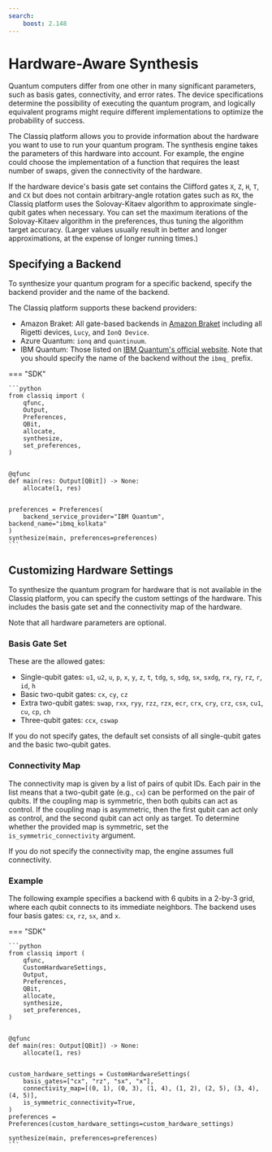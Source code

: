 ```yaml
---
search:
    boost: 2.148
---
```


# Hardware-Aware Synthesis

Quantum computers differ from one other in many significant parameters, such as basis
gates, connectivity, and error rates. The device specifications determine the
possibility of executing the quantum program, and logically equivalent programs might
require different implementations to optimize the probability of success.

The Classiq platform allows you to provide information about the hardware you want to use
to run your quantum program. The synthesis engine takes the parameters of this hardware into
account. For example, the engine could choose the implementation of a function that
requires the least number of swaps, given the connectivity of the hardware.

If the hardware device's basis gate set contains the Clifford gates `X`, `Z`,
`H`, `T`, and `CX` but does not contain arbitrary-angle rotation gates such as `RX`,
the Classiq platform uses the Solovay-Kitaev algorithm to approximate
single-qubit gates when necessary. You can set the maximum iterations of the
Solovay-Kitaev algorithm in the preferences, thus tuning the algorithm target
accuracy. (Larger values usually result in better and longer approximations,
at the expense of longer running times.)

## Specifying a Backend

To synthesize your quantum program for a specific backend, specify the backend provider and the name of the backend.

The Classiq platform supports these backend providers:

-   Amazon Braket: All gate-based backends in [Amazon Braket](https://docs.aws.amazon.com/braket/latest/developerguide/braket-devices.html) including all Rigetti devices, `Lucy`, and `IonQ Device`.
-   Azure Quantum: `ionq` and `quantinuum`.
-   IBM Quantum: Those listed on [IBM Quantum's official website](https://quantum-computing.ibm.com/services/resources?tab=systems). Note that you should specify the name of the backend without the `ibmq_` prefix.

=== "SDK"

    ```python
    from classiq import (
        qfunc,
        Output,
        Preferences,
        QBit,
        allocate,
        synthesize,
        set_preferences,
    )


    @qfunc
    def main(res: Output[QBit]) -> None:
        allocate(1, res)


    preferences = Preferences(
        backend_service_provider="IBM Quantum", backend_name="ibmq_kolkata"
    )
    synthesize(main, preferences=preferences)
    ```

## Customizing Hardware Settings

To synthesize the quantum program for hardware that is not available in
the Classiq platform, you can specify the custom settings of the hardware.
This includes the basis gate set and the connectivity map of the hardware.

Note that all hardware parameters are optional.

### Basis Gate Set

These are the allowed gates:

-   Single-qubit gates: `u1`, `u2`, `u`, `p`, `x`, `y`, `z`, `t`, `tdg`, `s`, `sdg`, `sx`, `sxdg`, `rx`, `ry`, `rz`, `r`, `id`, `h`
-   Basic two-qubit gates: `cx`, `cy`, `cz`
-   Extra two-qubit gates: `swap`, `rxx`, `ryy`, `rzz`, `rzx`, `ecr`, `crx`,
    `cry`, `crz`, `csx`, `cu1`, `cu`, `cp`, `ch`
-   Three-qubit gates: `ccx`, `cswap`

If you do not specify gates, the default set consists of all single-qubit gates and the basic
two-qubit gates.

### Connectivity Map

The connectivity map is given by a list of pairs of qubit IDs. Each pair in the list means
that a two-qubit gate (e.g., `cx`) can be performed on the pair of qubits. If the coupling map is symmetric,
then both qubits can act as control. If the coupling map is asymmetric, then the first
qubit can act only as control, and the second qubit can act only as target.
To determine whether the provided map is symmetric, set the ` is_symmetric_connectivity` argument.

If you do not specify the connectivity map, the engine assumes full connectivity.

### Example

The following example specifies a backend with 6 qubits in a 2-by-3 grid, where each
qubit connects to its immediate neighbors. The backend uses four basis gates:
`cx`, `rz`, `sx`, and `x`.

=== "SDK"

    ```python
    from classiq import (
        qfunc,
        CustomHardwareSettings,
        Output,
        Preferences,
        QBit,
        allocate,
        synthesize,
        set_preferences,
    )


    @qfunc
    def main(res: Output[QBit]) -> None:
        allocate(1, res)


    custom_hardware_settings = CustomHardwareSettings(
        basis_gates=["cx", "rz", "sx", "x"],
        connectivity_map=[(0, 1), (0, 3), (1, 4), (1, 2), (2, 5), (3, 4), (4, 5)],
        is_symmetric_connectivity=True,
    )
    preferences = Preferences(custom_hardware_settings=custom_hardware_settings)

    synthesize(main, preferences=preferences)
    ```
